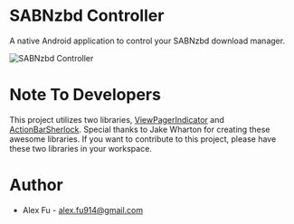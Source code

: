 SABNzbd Controller
==================
A native Android application to control your SABNzbd download manager.

![SABNzbd Controller](http://i.imgur.com/7JzuU.png)

Note To Developers
==================
This project utilizes two libraries, [ViewPagerIndicator](https://github.com/JakeWharton/Android-ViewPagerIndicator) and [ActionBarSherlock](https://github.com/JakeWharton/ActionBarSherlock). Special thanks to Jake Wharton for creating these awesome libraries. If you want to contribute to this project, please have these two libraries in your workspace.

Author
======
* Alex Fu - alex.fu914@gmail.com
